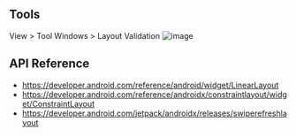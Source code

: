 ## Tools
View > Tool Windows > Layout Validation
![image](https://github.com/user-attachments/assets/f616a8ff-dc9b-4bad-ad8d-e1f3782fc288)


## API Reference
- https://developer.android.com/reference/android/widget/LinearLayout
- https://developer.android.com/reference/androidx/constraintlayout/widget/ConstraintLayout
- https://developer.android.com/jetpack/androidx/releases/swiperefreshlayout
